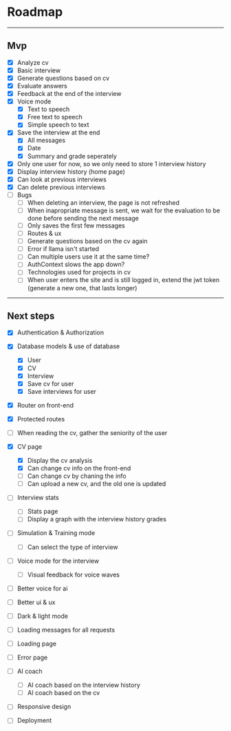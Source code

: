 # Roadmap
---
## Mvp
- [x] Analyze cv
- [x] Basic interview
- [x] Generate questions based on cv
- [x] Evaluate answers
- [x] Feedback at the end of the interview
- [x] Voice mode
    - [x] Text to speech
    - [x] Free text to speech
    - [x] Simple speech to text
- [x] Save the interview at the end
    - [x] All messages
    - [x] Date
    - [x] Summary and grade seperately
- [x] Only one user for now, so we only need to store 1 interview history
- [x] Display interview history (home page)
- [x] Can look at previous interviews
- [x] Can delete previous interviews
- [ ] Bugs
    - [ ] When deleting an interview, the page is not refreshed
    - [ ] When inapropriate message is sent, we wait for the evaluation to be done before sending the next message
    - [ ] Only saves the first few messages
    - [ ] Routes & ux
    - [ ] Generate questions based on the cv again
    - [ ] Error if llama isn't started
    - [ ] Can multiple users use it at the same time?
    - [ ] AuthContext slows the app down?
    - [ ] Technologies used for projects in cv
    - [ ] When user enters the site and is still logged in, extend the jwt token (generate a new one, that lasts longer)
---
## Next steps

- [x] Authentication & Authorization
- [x] Database models & use of database
    - [x] User
    - [x] CV
    - [x] Interview
    - [x] Save cv for user
    - [x] Save interviews for user
- [x] Router on front-end
- [x] Protected routes
- [ ] When reading the cv, gather the seniority of the user
- [x] CV page
    - [x] Display the cv analysis
    - [x] Can change cv info on the front-end
    - [ ] Can change cv by chaning the info
    - [ ] Can upload a new cv, and the old one is updated
- [ ] Interview stats
    - [ ] Stats page
    - [ ] Display a graph with the interview history grades
- [ ] Simulation & Training mode
    - [ ] Can select the type of interview

- [ ] Voice mode for the interview
    - [ ] Visual feedback for voice waves
- [ ] Better voice for ai
- [ ] Better ui & ux
- [ ] Dark & light mode
- [ ] Loading messages for all requests
- [ ] Loading page
- [ ] Error page
- [ ] AI coach
    - [ ] AI coach based on the interview history
    - [ ] AI coach based on the cv
- [ ] Responsive design
- [ ] Deployment

